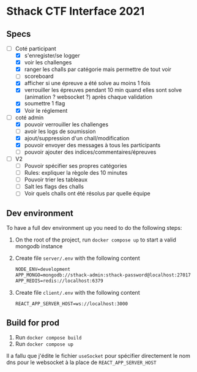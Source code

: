 # Sthack CTF Interface 2021

## Specs

- [ ] Coté participant
  - [x] s'enregister/se logger
  - [x] voir les challenges
  - [x] ranger les challs par catégorie mais permettre de tout voir
  - [ ] scoreboard
  - [x] afficher si une épreuve a été solve au moins 1 fois
  - [x] verrouiller les épreuves pendant 10 min quand elles sont solve (animation ? websocket ?) après chaque validation
  - [x] soumettre 1 flag
  - [x] Voir le réglement
- [ ] coté admin
  - [x] pouvoir verrouiller les challenges
  - [ ] avoir les logs de soumission
  - [x] ajout/suppression d'un chall/modification
  - [x] pouvoir envoyer des messages à tous les participants
  - [ ] pouvoir ajouter des indices/commentaires/épreuves
- [ ] V2
  - [ ] Pouvoir spécifier ses propres catégories
  - [ ] Rules: expliquer la règole des 10 minutes
  - [ ] Pouvoir trier les tableaux
  - [ ] Salt les flags des challs
  - [ ] Voir quels challs ont été résolus par quelle équipe

## Dev environment

To have a full dev environment up you need to do the following steps:

1. On the root of the project, run `docker compose up` to start a valid mongodb instance
2. Create file `server/.env` with the following content

    ```txt
    NODE_ENV=development
    APP_MONGO=mongodb://sthack-admin:sthack-password@localhost:27017
    APP_REDIS=redis://localhost:6379
    ```

3. Create file `client/.env` with the following content

    ```txt
    REACT_APP_SERVER_HOST=ws://localhost:3000
    ```

## Build for prod

1. Run `docker compose build`
2. Run `docker compose up`

Il a fallu que j'édite le fichier `useSocket` pour spécifier directement le nom dns pour le websocket à la place de `REACT_APP_SERVER_HOST`
